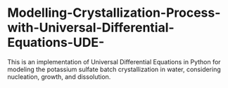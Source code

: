 # Modelling-Crystallization-Process-with-Universal-Differential-Equations-UDE-
This is an implementation of Universal Differential Equations in Python for modeling the potassium sulfate batch crystallization in water, considering nucleation, growth, and dissolution.
